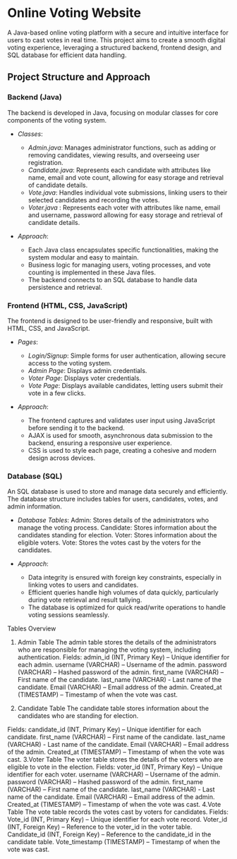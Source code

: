 # Online Voting Website

A Java-based online voting platform with a secure and intuitive interface for users to cast votes in real time. This project aims to create a smooth digital voting experience, leveraging a structured backend, frontend design, and SQL database for efficient data handling.

## Project Structure and Approach

### Backend (Java)

The backend is developed in Java, focusing on modular classes for core components of the voting system. 

- *Classes*:
  - *Admin.java*: Manages administrator functions, such as adding or removing candidates, viewing results, and overseeing user registration.
  - *Candidate.java*: Represents each candidate with attributes like name, email and vote count, allowing for easy storage and retrieval of candidate details.
  - *Vote.java*: Handles individual vote submissions, linking users to their selected candidates and recording the votes.
  - *Voter.java* : Represents each voter with attributes like name, email and username, password allowing for easy storage and retrieval of candidate details.

- *Approach*:
  - Each Java class encapsulates specific functionalities, making the system modular and easy to maintain.
  - Business logic for managing users, voting processes, and vote counting is implemented in these Java files.
  - The backend connects to an SQL database to handle data persistence and retrieval.

### Frontend (HTML, CSS, JavaScript)

The frontend is designed to be user-friendly and responsive, built with HTML, CSS, and JavaScript.

- *Pages*:
  - *Login/Signup*: Simple forms for user authentication, allowing secure access to the voting system.
  - *Admin Page*: Displays admin credentials.
  - *Voter Page*: Displays voter credentials.
  - *Vote Page*: Displays available candidates, letting users submit their vote in a few clicks.


  

- *Approach*:
  - The frontend captures and validates user input using JavaScript before sending it to the backend.
  - AJAX is used for smooth, asynchronous data submission to the backend, ensuring a responsive user experience.
  - CSS is used to style each page, creating a cohesive and modern design across devices.

### Database (SQL)

An SQL database is used to store and manage data securely and efficiently. The database structure includes tables for users, candidates, votes, and admin information.

- *Database Tables*:
  Admin: Stores details of the administrators who manage the voting process.
  Candidate: Stores information about the candidates standing for election.
  Voter: Stores information about the eligible voters.
  Vote: Stores the votes cast by the voters for the candidates.

- *Approach*:
  - Data integrity is ensured with foreign key constraints, especially in linking votes to users and candidates.
  - Efficient queries handle high volumes of data quickly, particularly during vote retrieval and result tallying.
  - The database is optimized for quick read/write operations to handle voting sessions seamlessly.



Tables Overview
1.	Admin Table
The admin table stores the details of the administrators who are responsible for managing the voting system, including authentication.
Fields:
admin_id (INT, Primary Key) – Unique identifier for each admin.
username (VARCHAR) – Username of the admin.
password (VARCHAR) – Hashed password of the admin.
first_name (VARCHAR) – First name of the candidate.
last_name (VARCHAR) - Last name of the candidate.
Email (VARCHAR) – Email address of the admin.
Created_at (TIMESTAMP) – Timestamp of when the vote was cast.

2.	Candidate Table
The candidate table stores information about the candidates who are standing for election.

Fields:
candidate_id (INT, Primary Key) – Unique identifier for each candidate.
first_name (VARCHAR) – First name of the candidate.
last_name (VARCHAR) - Last name of the candidate.
Email (VARCHAR) – Email address of the admin.
Created_at (TIMESTAMP) – Timestamp of when the vote was cast.
3.Voter Table
The voter table stores the details of the voters who are eligible to vote in the election.
Fields:
voter_id (INT, Primary Key) – Unique identifier for each voter.
username (VARCHAR) – Username of the admin.
password (VARCHAR) – Hashed password of the admin.
first_name (VARCHAR) – First name of the candidate.
last_name (VARCHAR) - Last name of the candidate.
Email (VARCHAR) – Email address of the admin.
Created_at (TIMESTAMP) – Timestamp of when the vote was cast.
4.Vote Table
The vote table records the votes cast by voters for candidates.
Fields:
Vote_id (INT, Primary Key) – Unique identifier for each vote record.
Voter_id (INT, Foreign Key) – Reference to the voter_id in the voter table.
Candidate_id (INT, Foreign Key) – Reference to the candidate_id in the candidate table.
Vote_timestamp (TIMESTAMP) – Timestamp of when the vote was cast.


